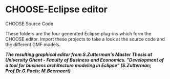 CHOOSE-Eclipse editor
======================

CHOOSE Source Code 

These folders are the four generated Eclipse plug-ins which form the CHOOSE editor. 
Import these projects to take a look at the source code and the different GMF models.

***The resulting graphical editor from S.Zutterman's Master Thesis at University Ghent - Faculty of Business and Economics. 
"Development of a tool for business architecture modeling in Eclipse" (S.Zutterman; Prof.Dr.G.Poels; M.Beernaert)***
